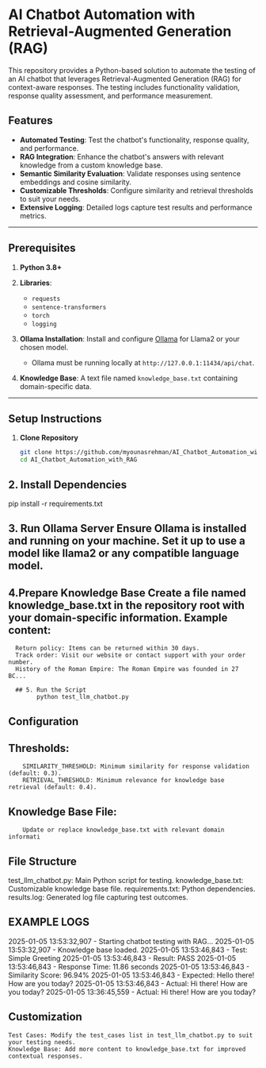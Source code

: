 # AI Chatbot Automation with Retrieval-Augmented Generation (RAG)

This repository provides a Python-based solution to automate the testing of an AI chatbot that leverages Retrieval-Augmented Generation (RAG) for context-aware responses. The testing includes functionality validation, response quality assessment, and performance measurement.

## Features

- **Automated Testing**: Test the chatbot's functionality, response quality, and performance.
- **RAG Integration**: Enhance the chatbot's answers with relevant knowledge from a custom knowledge base.
- **Semantic Similarity Evaluation**: Validate responses using sentence embeddings and cosine similarity.
- **Customizable Thresholds**: Configure similarity and retrieval thresholds to suit your needs.
- **Extensive Logging**: Detailed logs capture test results and performance metrics.

---

## Prerequisites

1. **Python 3.8+**
2. **Libraries**:
   - `requests`
   - `sentence-transformers`
   - `torch`
   - `logging`

3. **Ollama Installation**: Install and configure [Ollama](https://ollama.ai) for Llama2 or your chosen model.
   - Ollama must be running locally at `http://127.0.0.1:11434/api/chat`.

4. **Knowledge Base**: A text file named `knowledge_base.txt` containing domain-specific data.

---

## Setup Instructions

1. **Clone Repository**
   ```bash
   git clone https://github.com/myounasrehman/AI_Chatbot_Automation_with_RAG.git
   cd AI_Chatbot_Automation_with_RAG

## 2. Install Dependencies

pip install -r requirements.txt

## 3. Run Ollama Server Ensure Ollama is installed and running on your machine. Set it up to use a model like llama2 or any compatible language model.

## 4.Prepare Knowledge Base Create a file named knowledge_base.txt in the repository root with your domain-specific information. Example content:

      Return policy: Items can be returned within 30 days.
      Track order: Visit our website or contact support with your order number.
      History of the Roman Empire: The Roman Empire was founded in 27 BC...

      ## 5. Run the Script
            python test_llm_chatbot.py
            
## Configuration

  ##  Thresholds:
        SIMILARITY_THRESHOLD: Minimum similarity for response validation (default: 0.3).
        RETRIEVAL_THRESHOLD: Minimum relevance for knowledge base retrieval (default: 0.4).

 ##   Knowledge Base File:
        Update or replace knowledge_base.txt with relevant domain informati
        
 ##  File Structure

test_llm_chatbot.py: Main Python script for testing.
knowledge_base.txt: Customizable knowledge base file.
requirements.txt: Python dependencies.
results.log: Generated log file capturing test outcomes.

 ##  EXAMPLE LOGS
2025-01-05 13:53:32,907 - Starting chatbot testing with RAG...
2025-01-05 13:53:32,907 - Knowledge base loaded.
2025-01-05 13:53:46,843 - Test: Simple Greeting
2025-01-05 13:53:46,843 - Result: PASS
2025-01-05 13:53:46,843 - Response Time: 11.86 seconds
2025-01-05 13:53:46,843 - Similarity Score: 96.94%
2025-01-05 13:53:46,843 - Expected: Hello there! How are you today?
2025-01-05 13:53:46,843 - Actual: Hi there! How are you today?
2025-01-05 13:36:45,559 - Actual: Hi there! How are you today?

## Customization

    Test Cases: Modify the test_cases list in test_llm_chatbot.py to suit your testing needs.
    Knowledge Base: Add more content to knowledge_base.txt for improved contextual responses.

